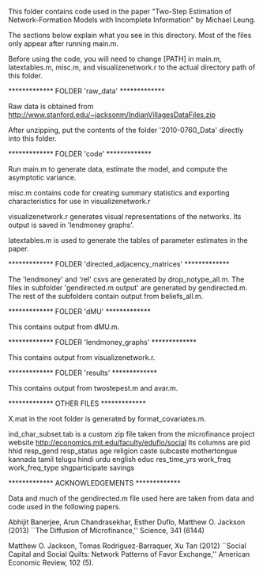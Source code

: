 This folder contains code used in the paper "Two-Step Estimation of Network-Formation Models with Incomplete Information" by Michael Leung. 

The sections below explain what you see in this directory. Most of the files only appear after running main.m.

Before using the code, you will need to change [PATH] in main.m, latextables.m, misc.m, and visualizenetwork.r to the actual directory path of this folder. 

************* FOLDER 'raw_data' *************

Raw data is obtained from http://www.stanford.edu/~jacksonm/IndianVillagesDataFiles.zip 

After unzipping, put the contents of the folder '2010-0760_Data' directly into this folder.

************* FOLDER 'code' *************

Run main.m to generate data, estimate the model, and compute the asymptotic variance. 

misc.m contains code for creating summary statistics and exporting characteristics for use in visualizenetwork.r

visualizenetwork.r generates visual representations of the networks. Its output is saved in 'lendmoney graphs'.

latextables.m is used to generate the tables of parameter estimates in the paper.

************* FOLDER 'directed_adjacency_matrices' *************

The 'lendmoney' and 'rel' csvs are generated by drop_notype_all.m. The files in subfolder 'gendirected.m output' are generated by gendirected.m. The rest of the subfolders contain output from beliefs_all.m.

************* FOLDER 'dMU' *************

This contains output from dMU.m.

************* FOLDER 'lendmoney_graphs' *************

This contains output from visualizenetwork.r.

************* FOLDER 'results' *************

This contains output from twostepest.m and avar.m.

************* OTHER FILES *************

X.mat in the root folder is generated by format_covariates.m.

ind_char_subset.tab is a custom zip file taken from the microfinance project website http://economics.mit.edu/faculty/eduflo/social
Its columns are pid hhid resp_gend resp_status age religion caste subcaste mothertongue kannada tamil telugu hindi urdu english educ res_time_yrs work_freq work_freq_type shgparticipate savings

************* ACKNOWLEDGEMENTS *************

Data and much of the gendirected.m file used here are taken from data and code used in the following papers.

Abhijit Banerjee, Arun Chandrasekhar, Esther Duflo, Matthew O. Jackson (2013) ``The Diffusion of Microfinance,'' Science, 341 (6144)

Matthew O. Jackson, Tomas Rodriguez-Barraquer, Xu Tan (2012) ``Social Capital and Social Quilts: Network Patterns of Favor Exchange,'' American Economic Review, 102 (5).
